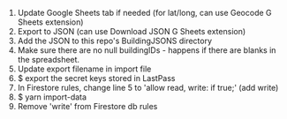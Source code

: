 1. Update Google Sheets tab if needed (for lat/long, can use Geocode G Sheets extension)
2. Export to JSON (can use Download JSON G Sheets extension)
3. Add the JSON to this repo's BuildingJSONS directory
4. Make sure there are no null buildingIDs - happens if there are blanks in the spreadsheet.
5. Update export filename in import file
6. $ export the secret keys stored in LastPass
7. In Firestore rules, change line 5 to 'allow read, write: if true;' (add write)
8. $ yarn import-data
9. Remove 'write' from Firestore db rules
